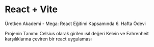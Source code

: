 # React + Vite

Üretken Akademi - Mega: React Eğitimi Kapsamında 6. Hafta Ödevi


Projenin Tanımı: Celsius olarak girilen ısıl değeri Kelvin ve Fahrenheit karşılıklarına çeviren bir react uygulaması
